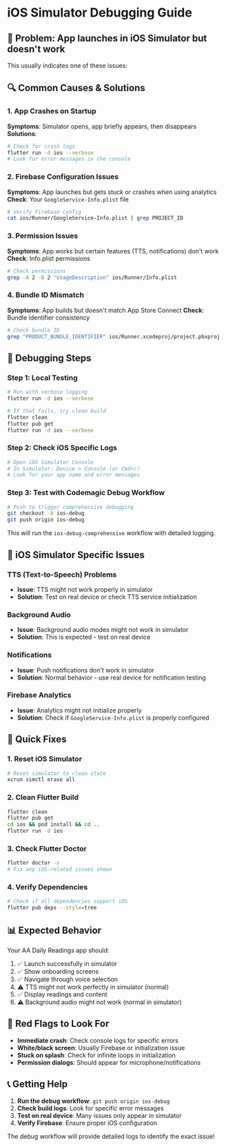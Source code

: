 # iOS Simulator Debugging Guide

## 🐛 Problem: App launches in iOS Simulator but doesn't work

This usually indicates one of these issues:

## 🔍 **Common Causes & Solutions**

### **1. App Crashes on Startup**
**Symptoms**: Simulator opens, app briefly appears, then disappears
**Solutions**:
```bash
# Check for crash logs
flutter run -d ios --verbose
# Look for error messages in the console
```

### **2. Firebase Configuration Issues**
**Symptoms**: App launches but gets stuck or crashes when using analytics
**Check**: Your `GoogleService-Info.plist` file
```bash
# Verify Firebase config
cat ios/Runner/GoogleService-Info.plist | grep PROJECT_ID
```

### **3. Permission Issues**
**Symptoms**: App works but certain features (TTS, notifications) don't work
**Check**: Info.plist permissions
```bash
# Check permissions
grep -A 2 -B 2 "UsageDescription" ios/Runner/Info.plist
```

### **4. Bundle ID Mismatch**
**Symptoms**: App builds but doesn't match App Store Connect
**Check**: Bundle identifier consistency
```bash
# Check bundle ID
grep "PRODUCT_BUNDLE_IDENTIFIER" ios/Runner.xcodeproj/project.pbxproj
```

## 🚀 **Debugging Steps**

### **Step 1: Local Testing**
```bash
# Run with verbose logging
flutter run -d ios --verbose

# If that fails, try clean build
flutter clean
flutter pub get
flutter run -d ios --verbose
```

### **Step 2: Check iOS Specific Logs**
```bash
# Open iOS Simulator Console
# In Simulator: Device > Console (or Cmd+/)
# Look for your app name and error messages
```

### **Step 3: Test with Codemagic Debug Workflow**
```bash
# Push to trigger comprehensive debugging
git checkout -b ios-debug
git push origin ios-debug
```
This will run the `ios-debug-comprehensive` workflow with detailed logging.

## 📱 **iOS Simulator Specific Issues**

### **TTS (Text-to-Speech) Problems**
- **Issue**: TTS might not work properly in simulator
- **Solution**: Test on real device or check TTS service initialization

### **Background Audio**
- **Issue**: Background audio modes might not work in simulator
- **Solution**: This is expected - test on real device

### **Notifications**
- **Issue**: Push notifications don't work in simulator
- **Solution**: Normal behavior - use real device for notification testing

### **Firebase Analytics**
- **Issue**: Analytics might not initialize properly
- **Solution**: Check if `GoogleService-Info.plist` is properly configured

## 🔧 **Quick Fixes**

### **1. Reset iOS Simulator**
```bash
# Reset simulator to clean state
xcrun simctl erase all
```

### **2. Clean Flutter Build**
```bash
flutter clean
flutter pub get
cd ios && pod install && cd ..
flutter run -d ios
```

### **3. Check Flutter Doctor**
```bash
flutter doctor -v
# Fix any iOS-related issues shown
```

### **4. Verify Dependencies**
```bash
# Check if all dependencies support iOS
flutter pub deps --style=tree
```

## 📊 **Expected Behavior**

Your AA Daily Readings app should:
1. ✅ Launch successfully in simulator
2. ✅ Show onboarding screens
3. ✅ Navigate through voice selection
4. ⚠️ TTS might not work perfectly in simulator (normal)
5. ✅ Display readings and content
6. ⚠️ Background audio might not work (normal in simulator)

## 🚨 **Red Flags to Look For**

- **Immediate crash**: Check console logs for specific errors
- **White/black screen**: Usually Firebase or initialization issue
- **Stuck on splash**: Check for infinite loops in initialization
- **Permission dialogs**: Should appear for microphone/notifications

## 📞 **Getting Help**

1. **Run the debug workflow**: `git push origin ios-debug`
2. **Check build logs**: Look for specific error messages
3. **Test on real device**: Many issues only appear in simulator
4. **Verify Firebase**: Ensure proper iOS configuration

The debug workflow will provide detailed logs to identify the exact issue!
